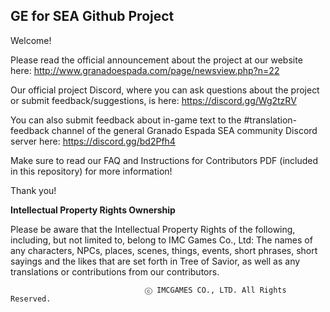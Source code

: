 ## GE for SEA Github Project

Welcome!

Please read the official announcement about the project at our website here: http://www.granadoespada.com/page/newsview.php?n=22

Our official project Discord, where you can ask questions about the project or submit feedback/suggestions, is here: https://discord.gg/Wg2tzRV

You can also submit feedback about in-game text to the #translation-feedback channel of the general Granado Espada SEA community Discord server here: https://discord.gg/bd2Pfh4

Make sure to read our FAQ and Instructions for Contributors PDF (included in this repository) for more information!

Thank you!


**Intellectual Property Rights Ownership**

Please be aware that the Intellectual Property Rights of the following, including, but not limited to, belong to IMC Games Co., Ltd: The names of any characters, NPCs, places, scenes, things, events, short phrases, short sayings and the likes that are set forth in Tree of Savior, as well as any translations or contributions from our contributors.

                                  ⓒ IMCGAMES CO., LTD. All Rights Reserved.
